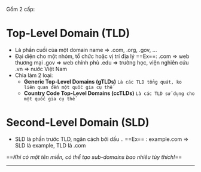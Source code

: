 

Gồm 2 cấp:
# **Top-Level Domain (TLD)**

 - Là phần cuối của một domain name => .com, .org, .gov, ...
 - Đại diện cho một nhóm, tổ chức hoặc vị trí địa lý 
		==Ex==:
		.com => web thương mại
		.gov => web chính phủ
		.edu => trường học, viện nghiên cứu
		.vn => nước Việt Nam
- Chia làm 2 loại:
	- **Generic Top-Level Domains (gTLDs)**
	      `Là các TLD tổng quát, ko liên quan đến một quốc gia cụ thể`
	- **Country Code Top-Level Domains (ccTLDs)**
		`Là các TLD sử dụng cho một quốc gia cụ thể`

# **Second-Level Domain (SLD)**

- SLD là phần trước TLD, ngăn cách bởi dấu `.`
   ==Ex== :
     example.com => SLD là example, TLD là .com

==*Khi có một tên miền, có thể tạo sub-domains bao nhiêu tùy thích!*==

---

	
